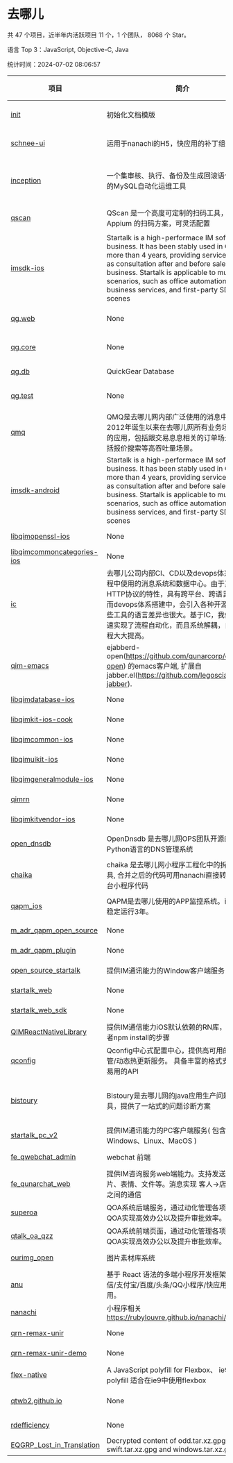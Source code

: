 # 去哪儿

共 47 个项目，近半年内活跃项目 11 个，1 个团队， 8068 个 Star。

语言 Top 3：JavaScript, Objective-C, Java

统计时间：2024-07-02 08:06:57

| 项目                                                                                  | 简介                                                                                                                                                                                                                                                                                                                          | 语言        | Star 数 | 协议                            | 创建时间   | 最后更新时间 |
| ------------------------------------------------------------------------------------- | ----------------------------------------------------------------------------------------------------------------------------------------------------------------------------------------------------------------------------------------------------------------------------------------------------------------------------- | ----------- | ------- | ------------------------------- | ---------- | ------------ |
| [init](https://github.com/qunarcorp/init)                                             | 初始化文档模版                                                                                                                                                                                                                                                                                                                | None        | 0       | Apache License 2.0              | 2018-11-19 | 2018-12-07   |
| [schnee-ui](https://github.com/qunarcorp/schnee-ui)                                   | 运用于nanachi的H5，快应用的补丁组件                                                                                                                                                                                                                                                                                           | JavaScript  | 14      | Apache License 2.0              | 2018-11-27 | 2020-11-02   |
| [inception](https://github.com/qunarcorp/inception)                                   | 一个集审核、执行、备份及生成回滚语句于一身的MySQL自动化运维工具                                                                                                                                                                                                                                                               | C           | 65      | GNU General Public License v2.0 | 2018-11-28 | 2024-04-11   |
| [qscan](https://github.com/qunarcorp/qscan)                                           | QScan 是一个高度可定制的扫码工具，基于 Appium 的扫码方案，可灵活配置                                                                                                                                                                                                                                                          | HTML        | 10      | Apache License 2.0              | 2018-11-30 | 2021-10-26   |
| [imsdk-ios](https://github.com/qunarcorp/imsdk-ios)                                   | Startalk is a high-performace IM software for business. It has been stably used in Qunar for more than 4 years, providing services as well as consultation after and before sales to business. Startalk is applicable to multiple scenarios, such as office automation, business services, and first-party SDKs for IM scenes | Objective-C | 30      | MIT License                     | 2018-12-05 | 2023-08-24   |
| [qg.web](https://github.com/qunarcorp/qg.web)                                         | None                                                                                                                                                                                                                                                                                                                          | Python      | 1       | Apache License 2.0              | 2018-12-07 | 2019-11-22   |
| [qg.core](https://github.com/qunarcorp/qg.core)                                       | None                                                                                                                                                                                                                                                                                                                          | Python      | 0       | Apache License 2.0              | 2018-12-07 | 2018-12-07   |
| [qg.db](https://github.com/qunarcorp/qg.db)                                           | QuickGear Database                                                                                                                                                                                                                                                                                                            | Python      | 0       | -                               | 2018-12-07 | 2018-12-07   |
| [qg.test](https://github.com/qunarcorp/qg.test)                                       | None                                                                                                                                                                                                                                                                                                                          | Python      | 0       | Apache License 2.0              | 2018-12-07 | 2018-12-07   |
| [qmq](https://github.com/qunarcorp/qmq)                                               | QMQ是去哪儿网内部广泛使用的消息中间件，自2012年诞生以来在去哪儿网所有业务场景中广泛的应用，包括跟交易息息相关的订单场景； 也包括报价搜索等高吞吐量场景。                                                                                                                                                                      | Java        | 2782    | Apache License 2.0              | 2018-12-07 | 2024-06-25   |
| [imsdk-android](https://github.com/qunarcorp/imsdk-android)                           | Startalk is a high-performace IM software for business. It has been stably used in Qunar for more than 4 years, providing services as well as consultation after and before sales to business. Startalk is applicable to multiple scenarios, such as office automation, business services, and first-party SDKs for IM scenes | Java        | 65      | MIT License                     | 2018-12-13 | 2024-01-12   |
| [libqimopenssl-ios](https://github.com/qunarcorp/libqimopenssl-ios)                   | None                                                                                                                                                                                                                                                                                                                          | C           | 0       | MIT License                     | 2018-12-13 | 2019-11-04   |
| [libqimcommoncategories-ios](https://github.com/qunarcorp/libqimcommoncategories-ios) | None                                                                                                                                                                                                                                                                                                                          | Objective-C | 0       | MIT License                     | 2018-12-13 | 2020-01-19   |
| [ic](https://github.com/qunarcorp/ic)                                                 | 去哪儿公司内部CI、CD以及devops体系建设过程中使用的消息系统和数据中心。由于其基于HTTP协议的特性，具有跨平台、跨语言的优点。而devops体系搭建中，会引入各种开源工具，这些工具的语言差异也很大。基于IC，我们不仅快速实现了流程自动化，而且系统解耦，自动化进程大大提高。                                                          | Java        | 85      | MIT License                     | 2018-12-19 | 2024-05-24   |
| [qim-emacs](https://github.com/qunarcorp/qim-emacs)                                   | ejabberd-open(https://github.com/qunarcorp/ejabberd-open) 的emacs客户端, 扩展自jabber.el(https://github.com/legoscia/emacs-jabber).                                                                                                                                                                                           | Emacs Lisp  | 1       | GNU General Public License v2.0 | 2018-12-24 | 2019-11-23   |
| [libqimdatabase-ios](https://github.com/qunarcorp/libqimdatabase-ios)                 | None                                                                                                                                                                                                                                                                                                                          | Objective-C | 1       | MIT License                     | 2018-12-25 | 2019-11-21   |
| [libqimkit-ios-cook](https://github.com/qunarcorp/libqimkit-ios-cook)                 | None                                                                                                                                                                                                                                                                                                                          | Ruby        | 6       | MIT License                     | 2018-12-25 | 2021-09-25   |
| [libqimcommon-ios](https://github.com/qunarcorp/libqimcommon-ios)                     | None                                                                                                                                                                                                                                                                                                                          | Objective-C | 3       | MIT License                     | 2019-01-15 | 2019-12-31   |
| [libqimuikit-ios](https://github.com/qunarcorp/libqimuikit-ios)                       | None                                                                                                                                                                                                                                                                                                                          | Objective-C | 4       | MIT License                     | 2019-01-16 | 2021-07-09   |
| [libqimgeneralmodule-ios](https://github.com/qunarcorp/libqimgeneralmodule-ios)       | None                                                                                                                                                                                                                                                                                                                          | Objective-C | 2       | MIT License                     | 2019-01-16 | 2019-12-06   |
| [qimrn](https://github.com/qunarcorp/qimrn)                                           | None                                                                                                                                                                                                                                                                                                                          | JavaScript  | 5       | MIT License                     | 2019-01-17 | 2023-08-24   |
| [libqimkitvendor-ios](https://github.com/qunarcorp/libqimkitvendor-ios)               | None                                                                                                                                                                                                                                                                                                                          | C           | 0       | MIT License                     | 2019-01-21 | 2019-12-05   |
| [open_dnsdb](https://github.com/qunarcorp/open_dnsdb)                                 | OpenDnsdb 是去哪儿网OPS团队开源的基于Python语言的DNS管理系统                                                                                                                                                                                                                                                                  | Python      | 415     | Apache License 2.0              | 2019-01-22 | 2024-06-18   |
| [chaika](https://github.com/qunarcorp/chaika)                                         | chaika 是去哪儿网小程序工程化中的拆库合并工具, 合并之后的代码可用nanachi直接转译为各平台小程序代码                                                                                                                                                                                                                            | JavaScript  | 30      | Apache License 2.0              | 2019-03-01 | 2022-04-13   |
| [qapm_ios](https://github.com/qunarcorp/qapm_ios)                                     | QAPM是去哪儿使用的APP监控系统。已在内部稳定运行3年。                                                                                                                                                                                                                                                                          | Objective-C | 34      | Apache License 2.0              | 2019-03-04 | 2022-09-07   |
| [m_adr_qapm_open_source](https://github.com/qunarcorp/m_adr_qapm_open_source)         | None                                                                                                                                                                                                                                                                                                                          | Java        | 10      | -                               | 2019-03-08 | 2020-11-11   |
| [m_adr_qapm_plugin](https://github.com/qunarcorp/m_adr_qapm_plugin)                   | None                                                                                                                                                                                                                                                                                                                          | Groovy      | 3       | MIT License                     | 2019-03-08 | 2019-10-06   |
| [open_source_startalk](https://github.com/qunarcorp/open_source_startalk)             | 提供IM通讯能力的Window客户端服务                                                                                                                                                                                                                                                                                              | C++         | 31      | MIT License                     | 2019-03-15 | 2022-03-15   |
| [startalk_web](https://github.com/qunarcorp/startalk_web)                             | None                                                                                                                                                                                                                                                                                                                          | JavaScript  | 33      | -                               | 2019-03-25 | 2024-02-29   |
| [startalk_web_sdk](https://github.com/qunarcorp/startalk_web_sdk)                     | None                                                                                                                                                                                                                                                                                                                          | JavaScript  | 4       | MIT License                     | 2019-03-25 | 2021-08-10   |
| [QIMReactNativeLibrary](https://github.com/qunarcorp/QIMReactNativeLibrary)           | 提供IM通信能力iOS默认依赖的RN库，去除开发者npm install的步骤                                                                                                                                                                                                                                                                  | Objective-C | 0       | -                               | 2019-04-10 | 2021-05-11   |
| [qconfig](https://github.com/qunarcorp/qconfig)                                       | Qconfig中心式配置中心，提供高可用的配置托管/动态热更新服务。 具备丰富的格式支持和简单易用的API                                                                                                                                                                                                                                | Java        | 276     | MIT License                     | 2019-06-04 | 2024-05-22   |
| [bistoury](https://github.com/qunarcorp/bistoury)                                     | Bistoury是去哪儿网的java应用生产问题诊断工具，提供了一站式的问题诊断方案                                                                                                                                                                                                                                                      | Java        | 3996    | GNU General Public License v3.0 | 2019-08-01 | 2024-07-01   |
| [startalk_pc_v2](https://github.com/qunarcorp/startalk_pc_v2)                         | 提供IM通讯能力的PC客户端服务( 包含Windows、Linux、MacOS )                                                                                                                                                                                                                                                                     | C           | 31      | MIT License                     | 2019-08-22 | 2023-07-31   |
| [fe_qwebchat_admin](https://github.com/qunarcorp/fe_qwebchat_admin)                   | webchat 前端                                                                                                                                                                                                                                                                                                                  | JavaScript  | 1       | MIT License                     | 2019-08-26 | 2022-04-13   |
| [fe_qunarchat_web](https://github.com/qunarcorp/fe_qunarchat_web)                     | 提供IM咨询服务web端能力。支持发送文本、图片、表情、文件等。消息实现 客人->店铺->客服 之间的通信                                                                                                                                                                                                                               | JavaScript  | 2       | MIT License                     | 2019-09-10 | 2020-06-01   |
| [superoa](https://github.com/qunarcorp/superoa)                                       | QOA系统后端服务，通过动化管理各项审批，QOA实现高效办公以及提升审批效率。                                                                                                                                                                                                                                                      | Java        | 17      | MIT License                     | 2019-09-26 | 2024-04-18   |
| [qtalk_oa_qzz](https://github.com/qunarcorp/qtalk_oa_qzz)                             | QOA系统前端页面，通过动化管理各项审批，QOA实现高效办公以及提升审批效率。                                                                                                                                                                                                                                                      | JavaScript  | 4       | MIT License                     | 2019-10-16 | 2022-03-02   |
| [ourimg_open](https://github.com/qunarcorp/ourimg_open)                               | 图片素材库系统                                                                                                                                                                                                                                                                                                                | PHP         | 5       | MIT License                     | 2019-11-04 | 2023-10-07   |
| [anu](https://github.com/qunarcorp/anu)                                               | 基于 React 语法的多端小程序开发框架。支持微信/支付宝/百度/头条/QQ小程序/快应用/H5等应用。                                                                                                                                                                                                                                     | JavaScript  | 48      | Apache License 2.0              | 2020-02-12 | 2023-10-29   |
| [nanachi](https://github.com/qunarcorp/nanachi)                                       | 小程序相关 https://rubylouvre.github.io/nanachi/                                                                                                                                                                                                                                                                              | HTML        | 2       | -                               | 2020-02-12 | 2021-11-12   |
| [qrn-remax-unir](https://github.com/qunarcorp/qrn-remax-unir)                         | None                                                                                                                                                                                                                                                                                                                          | JavaScript  | 43      | MIT License                     | 2020-11-23 | 2024-06-16   |
| [qrn-remax-unir-demo](https://github.com/qunarcorp/qrn-remax-unir-demo)               | None                                                                                                                                                                                                                                                                                                                          | JavaScript  | 8       | MIT License                     | 2020-11-23 | 2024-03-28   |
| [flex-native](https://github.com/qunarcorp/flex-native)                               | A JavaScript polyfill for Flexbox、  ie9 flexbox polyfill 适合在ie9中使用flexbox                                                                                                                                                                                                                                              | None        | 1       | -                               | 2021-05-20 | 2022-09-07   |
| [qtwb2.github.io](https://github.com/qunarcorp/qtwb2.github.io)                       | None                                                                                                                                                                                                                                                                                                                          | EJS         | 0       | Apache License 2.0              | 2022-09-21 | 2022-09-30   |
| [rdefficiency](https://github.com/qunarcorp/rdefficiency)                             | None                                                                                                                                                                                                                                                                                                                          | HTML        | 0       | -                               | 2022-10-10 | 2022-10-10   |
| [EQGRP_Lost_in_Translation](https://github.com/qunarcorp/EQGRP_Lost_in_Translation)   | Decrypted content of odd.tar.xz.gpg, swift.tar.xz.gpg and windows.tar.xz.gpg                                                                                                                                                                                                                                                  | None        | 0       | -                               | 2023-02-14 | 2023-02-13   |
